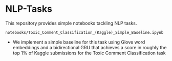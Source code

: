 # NLP-Tasks

This repository provides simple notebooks tackling NLP tasks. 

`notebooks/Toxic_Comment_Classification_(Kaggle)_Simple_Baseline.ipynb` 
* We implement a simple baseline for this task using Glove word embeddings and a bidirectional GRU that achieves a score in roughly the top 1\% of Kaggle submissions for the Toxic Comment Classification task
